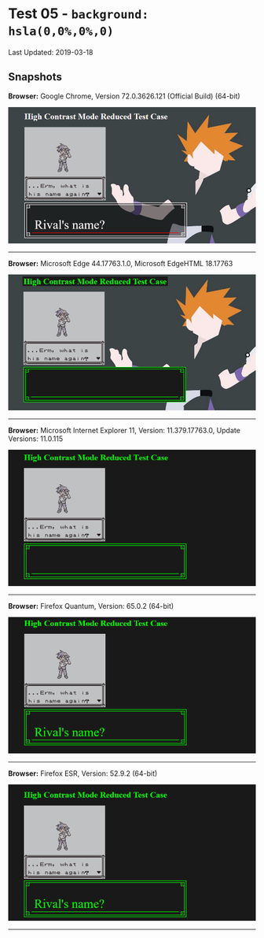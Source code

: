 # Test 05 - `background: hsla(0,0%,0%,0)`
Last Updated: 2019-03-18

## Snapshots
**Browser:** Google Chrome, Version 72.0.3626.121 (Official Build) (64-bit)

![Chrome Snapshot](/05-hsla(0%2C0%25%2C0%25%2C0)/snapshots/GoogleChrome.png)
___
**Browser:** Microsoft Edge 44.17763.1.0, Microsoft EdgeHTML 18.17763

![Edge Snapshot](/05-hsla(0%2C0%25%2C0%25%2C0)/snapshots/MicrosoftEdge_HCM.png)
___
**Browser:** Microsoft Internet Explorer 11, Version: 11.379.17763.0, Update Versions: 11.0.115

![Internet Explorer Snapshot](/05-hsla(0%2C0%25%2C0%25%2C0)/snapshots/InternetExplorer_HCM.png)
___
**Browser:** Firefox Quantum, Version: 65.0.2 (64-bit)

![Firefox Quantum Snapshot](/05-hsla(0%2C0%25%2C0%25%2C0)/snapshots/FirefoxQuantum_HCM.png)
___
**Browser:** Firefox ESR, Version: 52.9.2 (64-bit)

![Firefox ESR Snapshot](/05-hsla(0%2C0%25%2C0%25%2C0)/snapshots/FirefoxESR_HCM.png)
___
